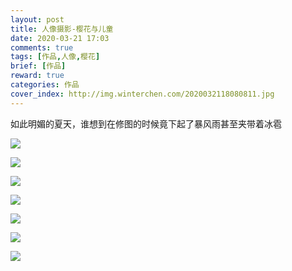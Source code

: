 ```yaml
---
layout: post
title: 人像摄影-樱花与儿童
date: 2020-03-21 17:03
comments: true
tags: [作品,人像,樱花]
brief: [作品]
reward: true
categories: 作品
cover_index: http://img.winterchen.com/2020032118080811.jpg
---
```


如此明媚的夏天，谁想到在修图的时候竟下起了暴风雨甚至夹带着冰雹

![](http://img.winterchen.com/DSC_0016-5.JPG)

![](http://img.winterchen.com/DSC_0008-3.JPG)

![](http://img.winterchen.com/DSC_0029-6.JPG)


![](http://img.winterchen.com/DSC_0045-9.JPG)

![](http://img.winterchen.com/DSC_0050-13.JPG)

![](http://img.winterchen.com/DSC_0063-15.JPG)

![](http://img.winterchen.com/DSC_0065-编辑-17.JPG)




